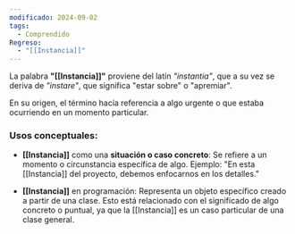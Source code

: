 ```yaml
---
modificado: 2024-09-02
tags:
  - Comprendido
Regreso:
  - "[[Instancia]]"
---
```

La palabra **"[[Instancia]]"** proviene del latín _"instantia"_, que a su vez se deriva de _"instare"_, que significa "estar sobre" o "apremiar". 

En su origen, el término hacía referencia a algo urgente o que estaba ocurriendo en un momento particular.

### Usos conceptuales:

+ **[[Instancia]]** como una **situación o caso concreto**: Se refiere a un momento o circunstancia específica de algo. Ejemplo: "En esta [[Instancia]] del proyecto, debemos enfocarnos en los detalles."
    
+ **[[Instancia]]** en programación: Representa un objeto específico creado a partir de una clase. Esto está relacionado con el significado de algo concreto o puntual, ya que la [[Instancia]] es un caso particular de una clase general.



